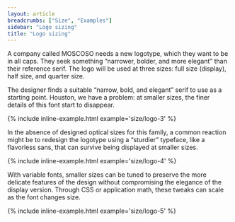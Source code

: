 ```yaml
---
layout: article
breadcrumbs: ["Size", "Examples"]
sidebar: "Logo sizing"
title: "Logo sizing"
---
```


A company called MOSCOSO needs a new logotype, which they want to be in all caps. They seek something “narrower, bolder, and more elegant” than their reference serif. The logo will be used at three sizes: full size (display), half size, and quarter size.

The designer finds a suitable “narrow, bold, and elegant” serif to use as a starting point. Houston, we have a problem: at smaller sizes, the finer details of this font start to disappear.

{% include inline-example.html example='size/logo-3' %}

In the absence of designed optical sizes for this family, a common reaction
might be to redesign the logotype using a “sturdier” typeface, like a flavorless sans, that can survive
being displayed at smaller sizes.

{% include inline-example.html example='size/logo-4' %}

With variable fonts, smaller sizes can be tuned to preserve the more delicate features of the design
without compromising the elegance of the display version. Through CSS or application math,
these tweaks can scale as the font changes size.

{% include inline-example.html example='size/logo-5' %}
